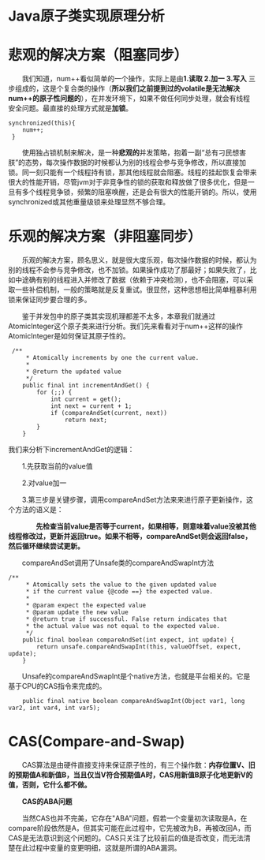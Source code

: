 # Java原子类实现原理分析

# **悲观的解决方案（阻塞同步）**

　　我们知道，num++看似简单的一个操作，实际上是由**1.读取 2.加一 3.写入** 三步组成的，这是个复合类的操作（**所以我们之前提到过的volatile是无法解决num++的原子性问题的**），在并发环境下，如果不做任何同步处理，就会有线程安全问题。最直接的处理方式就是**加锁**。

```
synchronized(this){
    num++;
 }
```

　　使用独占锁机制来解决，是一种**悲观的**并发策略，抱着一副“总有刁民想害朕”的态势，每次操作数据的时候都认为别的线程会参与竞争修改，所以直接加锁。同一刻只能有一个线程持有锁，那其他线程就会阻塞。线程的挂起恢复会带来很大的性能开销，尽管jvm对于非竞争性的锁的获取和释放做了很多优化，但是一旦有多个线程竞争锁，频繁的阻塞唤醒，还是会有很大的性能开销的。所以，使用synchronized或其他重量级锁来处理显然不够合理。

# **乐观的解决方案（非阻塞同步）**

　　乐观的解决方案，顾名思义，就是很大度乐观，每次操作数据的时候，都认为别的线程不会参与竞争修改，也不加锁。如果操作成功了那最好；如果失败了，比如中途确有别的线程进入并修改了数据（依赖于冲突检测），也不会阻塞，可以采取一些补偿机制，一般的策略就是反复重试。很显然，这种思想相比简单粗暴利用锁来保证同步要合理的多。

　　鉴于并发包中的原子类其实现机理都差不太多，本章我们就通过AtomicInteger这个原子类来进行分析。我们先来看看对于num++这样的操作AtomicInteger是如何保证其原子性的。

```
 /**
     * Atomically increments by one the current value.
     *
     * @return the updated value
     */
    public final int incrementAndGet() {
        for (;;) {
            int current = get();
            int next = current + 1;
            if (compareAndSet(current, next))
                return next;
        }
    }
```

 我们来分析下incrementAndGet的逻辑：

　　1.先获取当前的value值

　　2.对value加一

　　3.第三步是关键步骤，调用compareAndSet方法来来进行原子更新操作，这个方法的语义是：

　　　　**先检查当前value是否等于current，如果相等，则意味着value没被其他线程修改过，更新并返回true。如果不相等，compareAndSet则会返回false，然后循环继续尝试更新。**

　　compareAndSet调用了Unsafe类的compareAndSwapInt方法

```
/**
     * Atomically sets the value to the given updated value
     * if the current value {@code ==} the expected value.
     *
     * @param expect the expected value
     * @param update the new value
     * @return true if successful. False return indicates that
     * the actual value was not equal to the expected value.
     */
    public final boolean compareAndSet(int expect, int update) {
        return unsafe.compareAndSwapInt(this, valueOffset, expect, update);
    }
```



　　Unsafe的compareAndSwapInt是个native方法，也就是平台相关的。它是基于CPU的CAS指令来完成的。

```
    public final native boolean compareAndSwapInt(Object var1, long var2, int var4, int var5);
```

# **CAS(Compare-and-Swap)**　　

　　CAS算法是由硬件直接支持来保证原子性的，有三个操作数：**内存位置V、旧的预期值A和新值B，当且仅当V符合预期值A时，CAS用新值B原子化地更新V的值，否则，它什么都不做。**

　　**CAS的ABA问题**

　　当然CAS也并不完美，它存在"ABA"问题，假若一个变量初次读取是A，在compare阶段依然是A，但其实可能在此过程中，它先被改为B，再被改回A，而CAS是无法意识到这个问题的。CAS只关注了比较前后的值是否改变，而无法清楚在此过程中变量的变更明细，这就是所谓的ABA漏洞。 